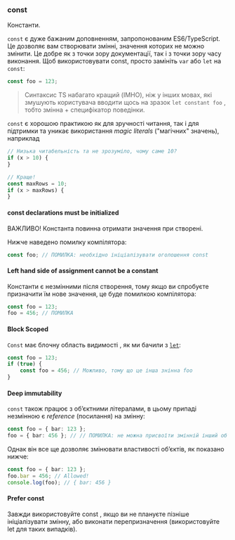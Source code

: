 ### const
Константи.

`const` є дуже бажаним доповненням, запропонованим ES6/TypeScript. Це дозволяє вам створювати змінні, значення которих не можно змінити. Це добре як з точки зору документації, так і з точки зору часу виконання. Щоб використовувати const, просто замініть `var` або `let` на `const`:

```ts
const foo = 123;
```

> Синтаксис TS набагато кращий (IMHO), ніж у інших мовах, які змушують користувача вводити щось на зразок `let constant foo` , тобто змінна + специфікатор поведінки.

`const` є хорошою практикою як для зручності читання, так і для підтримки та уникає використання *magic literals* ("магічних" значень), наприклад

```ts
// Низька читабельність та не зрозуміло, чому саме 10?
if (x > 10) {
}

// Краще!
const maxRows = 10;
if (x > maxRows) {
}
```

#### const declarations must be initialized

ВАЖЛИВО! Константа повинна отримати значення при створені.

Нижче наведено помилку компілятора:

```ts
const foo; // ПОМИЛКА: необхідно ініціалізувати оголошення const
```

#### Left hand side of assignment cannot be a constant

Константи є незмінними після створення, тому якщо ви спробуєте призначити їм нове значення, це буде помилкою компілятора:

```ts
const foo = 123;
foo = 456; // ПОМИЛКА
```

#### Block Scoped

`Const` має блочну область видимості , як ми бачили з  [`let`](./let.md):

```ts
const foo = 123;
if (true) {
    const foo = 456; // Можливо, тому що це інша знінна foo
}
```

#### Deep immutability

`const` також працює з об’єктними літералами, в цьому припаді незмінною є *reference* (посилання) на змінну:

```ts
const foo = { bar: 123 };
foo = { bar: 456 }; // // ПОМИЛКА: не можна присвоїти змінній інший обʼєкт
```

Однак він все ще дозволяє змінювати властивості об’єктів, як показано нижче:

```ts
const foo = { bar: 123 };
foo.bar = 456; // Allowed!
console.log(foo); // { bar: 456 }
```

#### Prefer const

Завжди використовуйте const , якщо ви не плануєте пізніше ініціалізувати змінну, або виконати перепризначення (використовуйте let для таких випадків).
